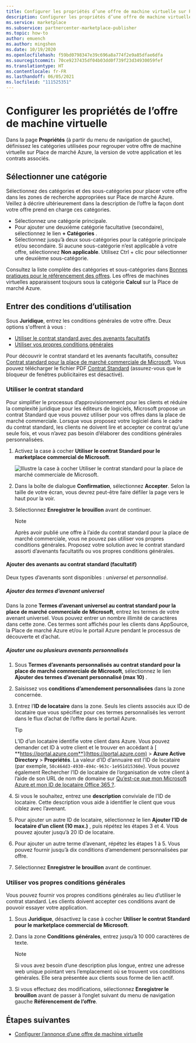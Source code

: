 ```yaml
---
title: Configurer les propriétés d’une offre de machine virtuelle sur Place de marché Azure
description: Configurer les propriétés d’une offre de machine virtuelle sur la Place de marché Azure.
ms.service: marketplace
ms.subservice: partnercenter-marketplace-publisher
ms.topic: how-to
author: emuench
ms.author: mingshen
ms.date: 10/19/2020
ms.openlocfilehash: f59bd0798347e39c696a8a774f2e9a85dfae6dfa
ms.sourcegitcommit: 70ce9237435df04b03dd0f739f23d34930059fef
ms.translationtype: HT
ms.contentlocale: fr-FR
ms.lasthandoff: 06/05/2021
ms.locfileid: "111525351"
---
```

# <a name="configure-virtual-machine-offer-properties"></a>Configurer les propriétés de l’offre de machine virtuelle

Dans la page **Propriétés** (à partir du menu de navigation de gauche), définissez les catégories utilisées pour regrouper votre offre de machine virtuelle sur Place de marché Azure, la version de votre application et les contrats associés.

## <a name="select-a-category"></a>Sélectionner une catégorie

Sélectionnez des catégories et des sous-catégories pour placer votre offre dans les zones de recherche appropriées sur Place de marché Azure. Veillez à décrire ultérieurement dans la description de l’offre la façon dont votre offre prend en charge ces catégories.

- Sélectionnez une catégorie principale.
- Pour ajouter une deuxième catégorie facultative (secondaire), sélectionnez le lien **+ Catégories** .
- Sélectionnez jusqu’à deux sous-catégories pour la catégorie principale et/ou secondaire. Si aucune sous-catégorie n’est applicable à votre offre, sélectionnez **Non applicable**. Utilisez Ctrl + clic pour sélectionner une deuxième sous-catégorie.

Consultez la liste complète des catégories et sous-catégories dans [Bonnes pratiques pour le référencement des offres](gtm-offer-listing-best-practices.md). Les offres de machines virtuelles apparaissent toujours sous la catégorie **Calcul** sur la Place de marché Azure.

## <a name="provide-terms-and-conditions"></a>Entrer des conditions d’utilisation

Sous **Juridique**, entrez les conditions générales de votre offre. Deux options s'offrent à vous :

- [Utiliser le contrat standard avec des avenants facultatifs](#use-the-standard-contract)
- [Utiliser vos propres conditions générales](#use-your-own-terms-and-conditions)

Pour découvrir le contrat standard et les avenants facultatifs, consultez [Contrat standard pour la place de marché commerciale de Microsoft](standard-contract.md). Vous pouvez télécharger le fichier PDF [Contrat Standard](https://go.microsoft.com/fwlink/?linkid=2041178) (assurez-vous que le bloqueur de fenêtres publicitaires est désactivé).

### <a name="use-the-standard-contract"></a>Utiliser le contrat standard

Pour simplifier le processus d’approvisionnement pour les clients et réduire la complexité juridique pour les éditeurs de logiciels, Microsoft propose un contrat Standard que vous pouvez utiliser pour vos offres dans la place de marché commerciale. Lorsque vous proposez votre logiciel dans le cadre du contrat standard, les clients ne doivent lire et accepter ce contrat qu’une seule fois, et vous n’avez pas besoin d’élaborer des conditions générales personnalisées.

1. Activez la case à cocher **Utiliser le contrat Standard pour le marketplace commercial de Microsoft**.

   ![Illustre la case à cocher Utiliser le contrat standard pour la place de marché commerciale de Microsoft.](partner-center-portal/media/use-standard-contract.png)

1. Dans la boîte de dialogue **Confirmation**, sélectionnez **Accepter**. Selon la taille de votre écran, vous devrez peut-être faire défiler la page vers le haut pour la voir.
1. Sélectionnez **Enregistrer le brouillon** avant de continuer.

   > [!NOTE]
   > Après avoir publié une offre à l’aide du contrat standard pour la place de marché commerciale, vous ne pouvez pas utiliser vos propres conditions générales. Proposez votre solution avec le contrat standard assorti d’avenants facultatifs ou vos propres conditions générales.

#### <a name="add-amendments-to-the-standard-contract-optional"></a>Ajouter des avenants au contrat standard (facultatif)

Deux types d’avenants sont disponibles : *universel* et *personnalisé*.

##### <a name="add-universal-amendment-terms"></a>Ajouter des termes d’avenant universel

Dans la zone **Termes d’avenant universel au contrat standard pour la place de marché commerciale de Microsoft**, entrez les termes de votre avenant universel. Vous pouvez entrer un nombre illimité de caractères dans cette zone. Ces termes sont affichés pour les clients dans AppSource, la Place de marché Azure et/ou le portail Azure pendant le processus de découverte et d’achat.

##### <a name="add-one-or-more-custom-amendments"></a>Ajouter une ou plusieurs avenants personnalisés

1. Sous **Termes d’avenants personnalisés au contrat standard pour la place de marché commerciale de Microsoft**, sélectionnez le lien **Ajouter des termes d’avenant personnalisé (max 10)** .
2. Saisissez vos **conditions d’amendement personnalisées** dans la zone concernée.
3. Entrez l’**ID de locataire** dans la zone. Seuls les clients associés aux ID de locataire que vous spécifiez pour ces termes personnalisés les verront dans le flux d’achat de l’offre dans le portail Azure.

   > [!TIP]
   > L’ID d’un locataire identifie votre client dans Azure. Vous pouvez demander cet ID à votre client et le trouver en accédant à [ **https://portal.azure.com**](https://portal.azure.com) > **Azure Active Directory** > **Propriétés**. La valeur d’ID d’annuaire est l’ID de locataire (par exemple, `50c464d3-4930-494c-963c-1e951d15360e`). Vous pouvez également Rechercher l’ID de locataire de l’organisation de votre client à l’aide de son URL de nom de domaine sur [Qu’est-ce que mon Microsoft Azure et mon ID de locataire Office 365 ?](https://www.whatismytenantid.com/).

4. Si vous le souhaitez, entrez une **description** conviviale de l’ID de locataire. Cette description vous aide à identifier le client que vous ciblez avec l’avenant.
5. Pour ajouter un autre ID de locataire, sélectionnez le lien **Ajouter l’ID de locataire d’un client (10 max.)** , puis répétez les étapes 3 et 4. Vous pouvez ajouter jusqu’à 20 ID de locataire.
6. Pour ajouter un autre terme d’avenant, répétez les étapes 1 à 5. Vous pouvez fournir jusqu’à dix conditions d’amendement personnalisées par offre.
7. Sélectionnez **Enregistrer le brouillon** avant de continuer.

### <a name="use-your-own-terms-and-conditions"></a>Utiliser vos propres conditions générales

Vous pouvez fournir vos propres conditions générales au lieu d’utiliser le contrat standard. Les clients doivent accepter ces conditions avant de pouvoir essayer votre application.

1. Sous **Juridique**, désactivez la case à cocher **Utiliser le contrat Standard pour le marketplace commercial de Microsoft**.
1. Dans la zone **Conditions générales**, entrez jusqu’à 10 000 caractères de texte.

   > [!NOTE]
   > Si vous avez besoin d’une description plus longue, entrez une adresse web unique pointant vers l’emplacement où se trouvent vos conditions générales. Elle sera présentée aux clients sous forme de lien actif.

1. Si vous effectuez des modifications, sélectionnez **Enregistrer le brouillon** avant de passer à l’onglet suivant du menu de navigation gauche **Référencement de l’offre**.

## <a name="next-steps"></a>Étapes suivantes

- [Configurer l’annonce d’une offre de machine virtuelle](azure-vm-create-listing.md)

